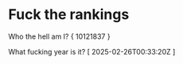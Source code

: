 # Fuck the rankings

Who the hell am I?
{ 10121837 }

What fucking year is it?
[ 2025-02-26T00:33:20Z ]
